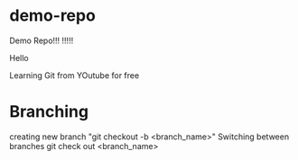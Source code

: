 # demo-repo
Demo Repo!!!
!!!!!

Hello 

Learning Git from YOutube for free

# Branching 
creating new branch "git checkout -b <branch_name>"
Switching between branches git check out <branch_name>